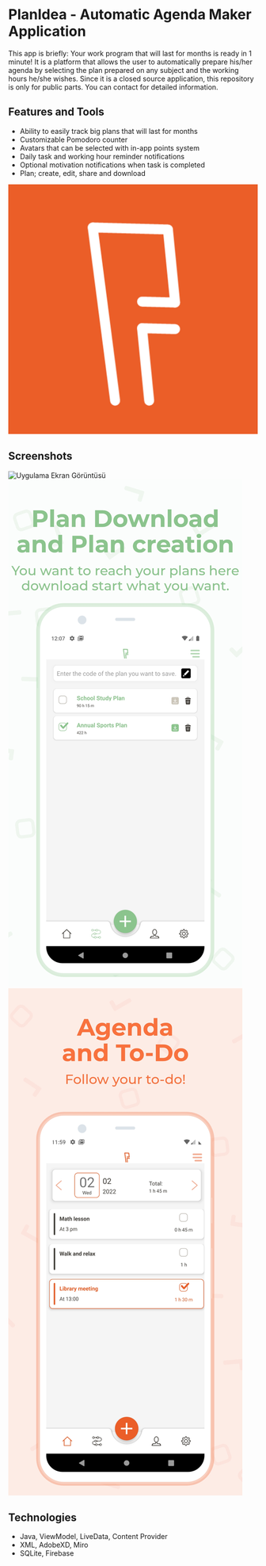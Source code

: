 
# PlanIdea - Automatic Agenda Maker Application

This app is briefly:
Your work program that will last for months is ready in 1 minute!
It is a platform that allows the user to automatically prepare his/her agenda by selecting the plan prepared on any subject and the working hours he/she wishes.
Since it is a closed source application, this repository is only for public parts. You can contact for detailed information.


## Features and Tools

- Ability to easily track big plans that will last for months
- Customizable Pomodoro counter
- Avatars that can be selected with in-app points system
- Daily task and working hour reminder notifications
- Optional motivation notifications when task is completed
- Plan; create, edit, share and download

  





![Logo](https://github.com/EngincanCicek/PlanIdea-Public/blob/main/LOGO.png)

    
## Screenshots

![Uygulama Ekran Görüntüsü](https://github.com/EngincanCicek/PlanIdea-Public/blob/main/4googleplaystore.jpg=800X400)
![Uygulama Ekran Görüntüsü](https://github.com/EngincanCicek/PlanIdea-Public/blob/main/4googleplaystore2.jpg)
![Uygulama Ekran Görüntüsü](https://github.com/EngincanCicek/PlanIdea-Public/blob/main/4googleplaystore1.jpg)


  

## Technologies

  
- Java, ViewModel, LiveData, Content Provider
- XML, AdobeXD, Miro
- SQLite, Firebase

  
